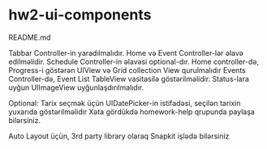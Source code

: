 # hw2-ui-components
README.md

Tabbar Controller-in yaradılmalıdır.
Home  və Event Controller-lər əlavə edilməlidir. Schedule Controller-in əlavəsi optional-dır.
Home controller-də, Progress-i göstərən UIView və Grid collection View qurulmalıdır
Events Controller-də, Event List TableView vasitəsilə göstərilməlidir. Status-lara uyğun UIImageView uyğunlaşdırılmalıdır.

Optional: Tarix seçmək üçün UIDatePicker-in istifadəsi, seçilən tarixin yuxarıda göstərilməlidir
Xəta gördükdə homework-help qrupunda paylaşa bilərsiniz.

Auto Layout üçün, 3rd party library olaraq Snapkit işlədə bilərsiniz